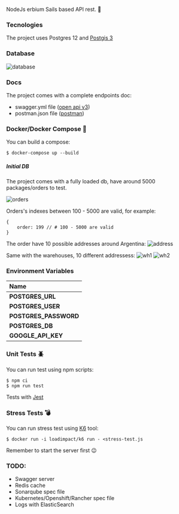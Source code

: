NodeJs erbium Sails based API rest. 	:rocket:

### Tecnologies

The project uses Postgres 12 and [Postgis 3](https://postgis.net/)

### Database
![database](https://i.ibb.co/4TXGhcP/db.png)

### Docs

The project comes with a complete endpoints doc:
* swagger.yml file ([open api v3](https://github.com/OAI/OpenAPI-Specification)) 
* postman.json file ([postman](https://github.com/postmanlabs/postman-docs))


### Docker/Docker Compose :whale:

You can build a compose:
```
$ docker-compose up --build
```

##### Initial DB
The project comes with a fully loaded db, have around 5000 packages/orders to test.

![orders](https://i.ibb.co/R7dGfy4/orders.png)

Orders's indexes between 100 - 5000 are valid, for example:

```
{
    order: 199 // # 100 - 5000 are valid 
}
```

The order have 10 possible addresses around Argentina:
![address](https://i.ibb.co/N3PY78K/customer.png)

Same with the warehouses, 10 different addressess:
![wh1](https://i.ibb.co/YdyKMg6/cities.png)
![wh2](https://i.ibb.co/QkDnd69/cities-2.png)

### Environment Variables

| Name                                               
| :-----------          
| **POSTGRES_URL**      
| **POSTGRES_USER**     
| **POSTGRES_PASSWORD** 
| **POSTGRES_DB**       
| **GOOGLE_API_KEY**    

### Unit Tests :beetle:

You can run test using npm scripts:

```
$ npm ci 
$ npm run test
```
Tests with [Jest](https://jestjs.io/)

### Stress Tests :bomb:

You can run stress test using [K6](https://k6.io/docs/getting-started/running-k6) tool:

```
$ docker run -i loadimpact/k6 run - <stress-test.js
```
Remember to start the server first :wink:

### TODO:

* Swagger server
* Redis cache
* Sonarqube spec file
* Kubernetes/Openshift/Rancher spec file
* Logs with ElasticSearch
